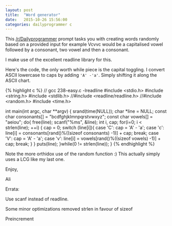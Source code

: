 ```yaml
---
layout: post
title:  "Word generator"
date:   2015-10-26 15:56:00
categories: dailyprogrammer c
---
```


This [/r/Dailyprogrammer](https://www.reddit.com/r/dailyprogrammer/comments/3q9vpn/20151026_challenge_238_easy_consonants_and_vowels/) prompt tasks you with creating words randomly based on a provided input for example Vcvvc would be a capitalised vowel followed by a consonant, two vowel and then a consonant.

I make use of the excellent readline library for this.

Here's the code, the only worth while piece is the capital toggling. I convert ASCII lowercase to caps by adding `'A' -'a'`. Simply shifting it along the ASCII chart.

{% highlight c %}
// gcc 238-easy.c -lreadline
#include <stdio.h>
#include <string.h>
#include <stdlib.h>
//#include <readline/readline.h>
//#include <random.h>
#include <time.h>

int main(int argc, char **argv) {
  srand(time(NULL));
  char *line = NULL;
  const char consonants[] = "bcdfghjklmnpqrstvwxyz";
  const char vowels[] = "aeiou";
  do{
  free(line);
  scanf("%ms", &line);
  int i, cap;
  for(i=0; i < strlen(line); ++i) {
    cap = 0;
    switch (line[i]){
    case 'C':
      cap = 'A' - 'a';
    case 'c':
      line[i] = consonants[rand()%((sizeof consonants) -1)] + cap;
      break;
    case 'V':
      cap = 'A' - 'a';
    case 'v':
      line[i] = vowels[rand()%((sizeof vowels) -1)] + cap;
      break;
    }
  }
  puts(line);
  }while(0 != strlen(line));
}
{% endhighlight %}

Note the more orthidox use of the random function :) This actually simply uses a LCG like my last one.

Enjoy,

Ali

Errata:

Use scanf instead of readline.

Some minor optimizations removed strlen in favour of sizeof

Preincrement

